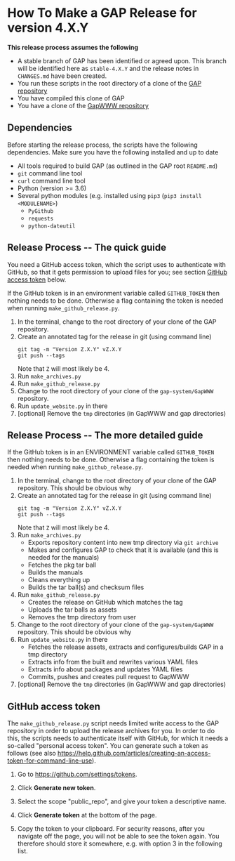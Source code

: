 # How To Make a GAP Release for version 4.X.Y
 
**This release process assumes the following**
- A stable branch of GAP has been identified or agreed upon. This branch will be identified here as `stable-4.X.Y` and the release notes in `CHANGES.md` have been created.
- You run these scripts in the root directory of a clone of the [GAP repository](https://github.com/gap-system/gap)
- You have compiled this clone of GAP
- You have a clone of the [GapWWW repository](https://github.com/gap-system/GapWWW)

## Dependencies
Before starting the release process, the scripts have the following dependencies. Make sure you have the following installed and up to date
- All tools required to build GAP (as outlined in the GAP root `README.md`)
- `git` command line tool
- `curl` command line tool
- Python (version >= 3.6)
- Several python modules (e.g. installed using `pip3` (`pip3 install <MODULENAME>`)
  - `PyGithub`
  - `requests`
  - `python-dateutil`

## Release Process -- The quick guide

You need a GitHub access token, which the script uses to authenticate with GitHub, so that it gets permission to upload files for you; see section [GitHub access token](#github-access-token) below. 

If the GitHub token is in an environment variable called `GITHUB_TOKEN` then nothing needs to be done. 
Otherwise a flag containing the token is needed when running `make_github_release.py`.


1. In the terminal, change to the root directory of your clone of the GAP repository.
2. Create an annotated tag for the release in git (using command line)
    ```
    git tag -m "Version Z.X.Y" vZ.X.Y
    git push --tags
    ```  
    Note that `Z` will most likely be 4.
3. Run `make_archives.py`
4. Run `make_github_release.py`
5. Change to the root directory of your clone of the `gap-system/GapWWW` repository.
6. Run `update_website.py` in there
7. [optional] Remove the `tmp` directories (in GapWWW and gap directories)

## Release Process -- The more detailed guide

If the GitHub token is in an ENVIRONMENT variable called `GITHUB_TOKEN` then nothing needs to be done. 
Otherwise a flag containing the token is needed when running `make_github_release.py`.


1. In the terminal, change to the root directory of your clone of the GAP repository.
    This should be obvious why
2. Create an annotated tag for the release in git (using command line)
    ```
    git tag -m "Version Z.X.Y" vZ.X.Y
    git push --tags
    ```  
    Note that `Z` will most likely be 4.
3. Run `make_archives.py`  
    - Exports repository content into new tmp directory via `git archive`
    - Makes and configures GAP to check that it is available (and this is needed for the manuals)
    - Fetches the pkg tar ball
    - Builds the manuals
    - Cleans everything up
    - Builds the tar ball(s) and checksum files
4. Run `make_github_release.py`  
    - Creates the release on GitHub which matches the tag
    - Uploads the tar balls as assets 
    - Removes the tmp directory from user
5. Change to the root directory of your clone of the `gap-system/GapWWW` repository. 
   This should be obvious why
6. Run `update_website.py` in there
   - Fetches the release assets, extracts and configures/builds GAP in a tmp directory
   - Extracts info from the built and rewrites various YAML files
   - Extracts info about packages and updates YAML files
   - Commits, pushes and creates pull request to GapWWW
7. [optional] Remove the `tmp` directories (in GapWWW and gap directories)


## GitHub access token

The `make_github_release.py` script needs limited write access to the GAP repository
in order to upload the release archives for you. In order to do this, the
scripts needs to authenticate itself with GitHub, for which it needs a
so-called "personal access token". You can generate such a token as follows
(see also <https://help.github.com/articles/creating-an-access-token-for-command-line-use>).

1. Go to <https://github.com/settings/tokens>.

2. Click **Generate new token**.

3. Select the scope "public_repo", and give your token a descriptive name.

4. Click **Generate token** at the bottom of the page.

5. Copy the token to your clipboard. For security reasons, after you navigate
   off the page, you will not be able to see the token again. You therefore
   should store it somewhere, e.g. with option 3 in the following list.
